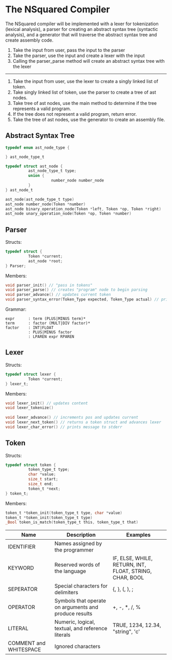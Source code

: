# The NSquared Compiler
The NSquared compiler will be implemented with a lexer for tokenization (lexical analysis), a parser for creating an abstract syntax tree (syntactic analysis), and a generator that will traverse the abstract syntax tree and create assembly code.

1. Take the input from user, pass the input to the parser
2. Take the parser, use the input and create a lexer with the input
3. Calling the parser_parse method will create an abstract syntax tree with the lexer

---

1. Take the input from user, use the lexer to create a singly linked list of token.
2. Take singly linked list of token, use the parser to create a tree of ast nodes.
3. Take tree of ast nodes, use the main method to determine if the tree represents a valid program.
4. If the tree does not represent a valid program, return error.
5. Take the tree of ast nodes, use the generator to create an assembly file. 

## Abstract Syntax Tree

```c
typedef enum ast_node_type {

} ast_node_type_t

typedef struct ast_node {
          ast_node_type_t type;
          union {
                    number_node number_node
          }
} ast_node_t

ast_node(ast_node_type_t type)
ast_node number_node(Token *number)
ast_node binary_operation_node(Token *left, Token *op, Token *right)
ast_node unary_operation_node(Token *op, Token *number) 
```

## Parser

Structs:
```c
typedef struct {
          Token *current;
          ast_node *root;
} Parser;
```
Members:
```c
void parser_init() // "pass in tokens"
void parser_parse() // creates "program" node to begin parsing
void parser_advance() // updates current token
void parser_syntax_error(Token_Type expected, Token_Type actual) // prints message to stderr
```
Grammar:
```
expr      : term (PLUS|MINUS term)*
term      : factor (MULT|DIV factor)*
factor    : INT|FLOAT
          : PLUS|MINUS factor
          : LPAREN expr RPAREN
```

## Lexer

Structs:
```c
typedef struct lexer {
          Token *current;
} lexer_t;
```
Members:
```c
void lexer_init() // updates content
void lexer_tokenize()
          
void lexer_advance() // increments pos and updates current
void lexer_next_token() // returns a token struct and advances lexer
void lexer_char_error() // prints message to stderr
```

## Token

Structs:
```c
typedef struct token {
          token_type_t type;
          char *value;
          size_t start;
          size_t end;
          token_t *next;
} token_t;
```
Members:
```c
token_t *token_init(token_type_t type, char *value)
token_t *token_init(token_type_t type)
_Bool token_is_match(token_type_t this, token_type_t that)
```

| Name | Description | Examples |
| --- | --- | --- |
| IDENTIFIER | Names assigned by the programmer | |
| KEYWORD | Reserved words of the language | IF, ELSE, WHILE, RETURN, INT, FLOAT, STRING, CHAR, BOOL|
| SEPERATOR | Special characters for delimiters | {, }, (, ), ; |
| OPERATOR | Symbols that operate on arguments and produce results| +, -, *, /, % |
| LITERAL | Numeric, logical, textual, and reference literals | TRUE, 1234, 12.34, "string", 'c' |
| COMMENT and WHITESPACE | Ignored characters | |

